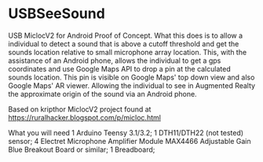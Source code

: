 # USBSeeSound
USB MiclocV2 for Android Proof of Concept. What this does is to allow a individual to detect a sound that is above a cutoff threshold and get the sounds
location relative to small microphone array location. This, with the assistance of an Android phone, allows the individual to get a gps coordinates and use Google Maps
API to drop a pin at the calculated sounds location. This pin is visible on Google Maps' top down view and also Google Maps' AR viewer. Allowing the individual to see in Augmented Realty the approximate origin of the sound via an Android phone. 

Based on kripthor MiclocV2 project found at https://ruralhacker.blogspot.com/p/micloc.html

What you will need
1 Arduino Teensy 3.1/3.2;
1 DTH11/DTH22 (not tested) sensor;
4 Electret Microphone Amplifier Module MAX4466 Adjustable Gain Blue Breakout Board or similar;
1 Breadboard;


